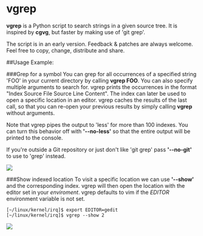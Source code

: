 # vgrep

**vgrep** is a Python script to search strings in a given source tree.  It is
inspired by **cgvg**, but faster by making use of 'git grep'.

The script is in an early version.  Feedback & patches are always welcome.  Feel
free to copy, change, distribute and share.

##Usage Example:

###Grep for a symbol
You can grep for all occurrences of a specified string 'FOO' in your current
directory by calling **vgrep FOO**.  You can also specify multiple arguments
to search for.  vgrep prints the occurrences in the format "Index  Source File
Source Line  Content".  The index can later be used to open a specific location
in an editor.  vgrep caches the results of the last call, so that you can
re-open your previous results by simply calling **vgrep** without arguments.

Note that vgrep pipes the output to 'less' for more than 100 indexes.  You can
turn this behavior off with **'--no-less'** so that the entire output will be
printed to the console.

If you're outside a Git repository or just don't like 'git grep' pass
**'--no-git'** to use to 'grep' instead.

![](https://github.com/vrothberg/vgrep/blob/master/screenshots/grep_example.png)

###Show indexed location
To visit a specific location we can use **'--show'** and the corresponding
index.  vgrep will then open the location with the editor set in your
*enviroment*.  vgrep defaults to vim if the *EDITOR* environment variable is not
set.

```
[~/linux/kernel/irq]$ export EDITOR=gedit
[~/linux/kernel/irq]$ vgrep --show 2
```

![](https://github.com/vrothberg/vgrep/blob/master/screenshots/show_example.png)
